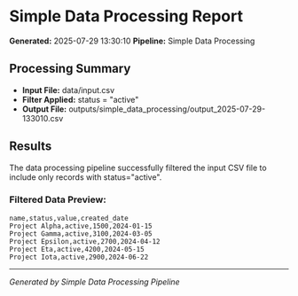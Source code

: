 # Simple Data Processing Report

**Generated:** 2025-07-29 13:30:10
**Pipeline:** Simple Data Processing

## Processing Summary

- **Input File:** data/input.csv
- **Filter Applied:** status = "active"
- **Output File:** outputs/simple_data_processing/output_2025-07-29-133010.csv

## Results

The data processing pipeline successfully filtered the input CSV file to include only records with status="active".

### Filtered Data Preview:
```csv
name,status,value,created_date
Project Alpha,active,1500,2024-01-15
Project Gamma,active,3100,2024-03-05
Project Epsilon,active,2700,2024-04-12
Project Eta,active,4200,2024-05-15
Project Iota,active,2900,2024-06-22

```

---
*Generated by Simple Data Processing Pipeline*
